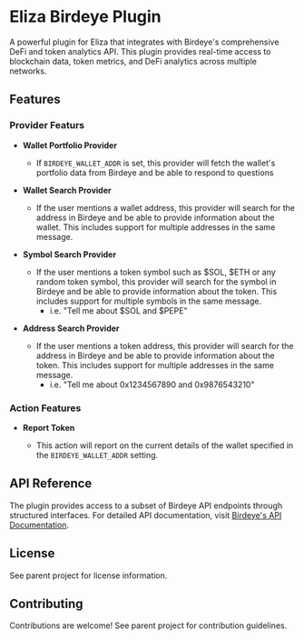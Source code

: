 # Eliza Birdeye Plugin

A powerful plugin for Eliza that integrates with Birdeye's comprehensive DeFi and token analytics API. This plugin provides real-time access to blockchain data, token metrics, and DeFi analytics across multiple networks.

## Features

### Provider Featurs

- **Wallet Portfolio Provider**

    - If `BIRDEYE_WALLET_ADDR` is set, this provider will fetch the wallet's portfolio data from Birdeye and be able to respond to questions

- **Wallet Search Provider**

    - If the user mentions a wallet address, this provider will search for the address in Birdeye and be able to provide information about the wallet. This includes support for multiple addresses in the same message.

- **Symbol Search Provider**

    - If the user mentions a token symbol such as $SOL, $ETH or any random token symbol, this provider will search for the symbol in Birdeye and be able to provide information about the token. This includes support for multiple symbols in the same message.
        - i.e. "Tell me about $SOL and $PEPE"

- **Address Search Provider**

    - If the user mentions a token address, this provider will search for the address in Birdeye and be able to provide information about the token. This includes support for multiple addresses in the same message.
        - i.e. "Tell me about 0x1234567890 and 0x9876543210"

### Action Features

- **Report Token**

    - This action will report on the current details of the wallet specified in the `BIRDEYE_WALLET_ADDR` setting.

## API Reference

The plugin provides access to a subset of Birdeye API endpoints through structured interfaces. For detailed API documentation, visit [Birdeye's API Documentation](https://public-api.birdeye.so).

## License

See parent project for license information.

## Contributing

Contributions are welcome! See parent project for contribution guidelines.
